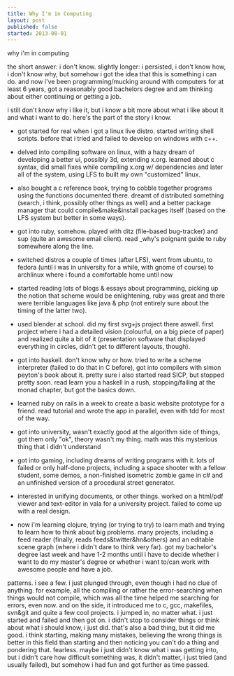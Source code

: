 ```yaml
---
title: Why I'm in Computing
layout: post
published: false
started: 2013-08-01
---
```


why i'm in computing

the short answer: i don't know. slightly longer: i persisted, i don't know
how, i don't know why, but somehow i got the idea that this is something i
can do. and now i've been programming/mucking around with computers for at
least 6 years, got a reasonably good bachelors degree and am thinking about
either continuing or getting a job.

i still don't know why i like it, but i know a bit more about what i like
about it and what i want to do. here's the part of the story i know.

- got started for real when i got a linux live distro. started writing shell
  scripts. before that i tried and failed to develop on windows with c++.
- delved into compiling software on linux, with a hazy dream of developing
  a better ui, possibly 3d, extending x.org. learned about c syntax, did
  small fixes while compiling x.org w/ dependencies and later all of the
  system, using LFS to built my own "customized" linux.
- also bought a c reference book, trying to cobble together programs using
  the functions documented there. dreamt of distributed something (search,
  i think, possibly other things as well) and a better package manager that
  could compile&make&install packages itself (based on the LFS system but
  better in some ways).
- got into ruby, somehow. played with ditz (file-based bug-tracker) and sup
  (quite an awesome email client). read _why's poignant guide to ruby somewhere
  along the line.
- switched distros a couple of times (after LFS), went from ubuntu, to fedora
  (until i was in university for a while, with gnome of course) to archlinux
  where i found a comfortable home until now
- started reading lots of blogs & essays about programming, picking up the
  notion that scheme would be enlightening, ruby was great and there were
  terrible languages like java & php (not entirely sure about the timing of
  the latter two).
- used blender at school. did my first svg+js project there aswell. first
  project where i had a detailed vision (colourful, on a big piece of paper)
  and realized quite a bit of it (presentation software that displayed
  everything in circles, didn't get to different  layouts, though).
- got into haskell. don't know why or how. tried to write a scheme interpreter
  (failed to do that in C before), got into compilers with simon peyton's
  book about it. pretty sure i also started read SICP, but stopped pretty
  soon. read learn you a haskell in a rush, stopping/failing at the monad
  chapter, but got the basics down.
- learned ruby on rails in a week to create a basic website prototype for
  a friend. read tutorial and wrote the app in parallel, even with tdd for
  most of the way.
- got into university, wasn't exactly good at the algorithm side of things,
  got them only "ok", theory wasn't my thing. math was this mysterious thing
  that i didn't understand
- got into gaming, including dreams of writing programs with it. lots of
  failed or only half-done projects, including a space shooter with a fellow
  student, some demos, a non-finished isometric zombie game in c# and an
  unfinished version of a procedural street generator.
- interested in unifying documents, or other things. worked on a html/pdf
  viewer and text-editor in vala for a university project. failed to come
  up with a real design.

- now i'm learning clojure, trying (or trying to try) to learn math and trying
  to learn how to think about big problems. many projects, including a feed
  reader (finally, reads feeds&twitter&hn&others) and an editable scene graph
  (where i didn't dare to think very far). got my bachelor's degree last
  week and have 1-2 months until i have to decide whether i want to do my
  master's degree or whether i want to/can work with awesome people and
  have a job.

patterns. i see a few. i just plunged through, even though i had no clue of
anything. for example, all the compiling or rather the error-searching when
things would not compile, which was all the time helped me searching for
errors, even now. and on the side, it introduced me to c, gcc, makefiles,
svn&git and quite a few cool projects.
i jumped in, no matter what. i just started and failed and then got on. i
didn't stop to consider things or think about what i should know, i just did.
that's also a bad thing, but it did me good. i think starting, making many
mistakes, believing the wrong things is better in this field than starting
and then noticing you can't do a thing and pondering that.
fearless. maybe i just didn't know what i was getting into, but i didn't
care how difficult something was, it didn't matter, i just tried (and
usually failed), but somehow i had fun and got further as time passed.

